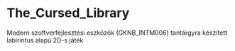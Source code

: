 # The_Cursed_Library
Modern szoftverfejlesztési eszközök (GKNB_INTM006) tantárgyra készített labirintus alapú 2D-s játék

